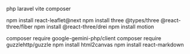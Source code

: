 php
laravel
vite
composer

npm install react-leaflet@next
npm install three @types/three @react-three/fiber
npm install @react-three/drei
npm install motion

composer require google-gemini-php/client
composer require guzzlehttp/guzzle
npm install html2canvas
npm install react-markdown
